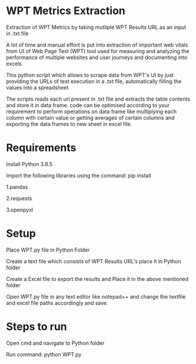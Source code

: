 # WPT Metrics Extraction
Extraction of WPT Metrics by taking mutliple WPT Results URL as an input in .txt file

A lot of time and manual effort is put into extraction of important web vitals from UI of Web Page Test (WPT) tool used for measuring and analyzing the performance of multiple websites and user journeys and documenting into excels

This python script which allows to scrape data from WPT's UI by just providing the URLs of test execution in a .txt file, automatically filling the values into a spreadsheet

The scripts reads each url present in .txt file and extracts the table contents and store it in data frame. code can be optimised according to your requirement to perform operations on data frame like multiplying each column with certain value or getting averages of certain columns and exporting the data frames to new sheet in excel file.

# Requirements
Install Python 3.8.5


Import the following libraries using the command: pip install <lib-name>
  
  
1.pandas


2.requests


3.openpyxl


  
# Setup
Place WPT.py file in Python Folder


Create a text file which consists of WPT Results URL's place it in Python folder


Create a Excel file to export the results and Place it in the above mentioned folder


Open WPT.py file in any text editor like notepad++ and change the textfile and excel file paths accordingly and save.



# Steps to run
Open cmd and navigate to Python folder


Run command: python WPT.py
